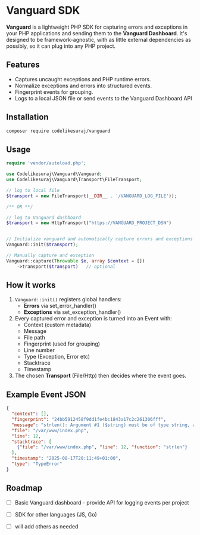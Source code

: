 # Vanguard SDK
**Vanguard** is a lightweight PHP SDK for capturing errors and exceptions in your PHP applications and sending them to the **Vanguard Dashboard**.
It's designed to be framework-agnostic, with as little external dependencies as possibly, so it can plug into any PHP project.

## Features
- Captures uncaught exceptions and PHP runtime errors.
- Normalize exceptions and errors into structured events.
- Fingerprint events for grouping.
- Logs to a local JSON file or send events to the Vanguard Dashboard API

## Installation
```bash
composer require codelikesuraj/vanguard
```

## Usage
```php
require 'vendor/autoload.php';

use Codelikesuraj\Vanguard\Vanguard;
use Codelikesuraj\Vanguard\Transport\FileTransport;

// log to local file
$transport = new FileTransport(__DIR__ . '/VANGUARD_LOG_FILE'));

/** OR **/

// log to Vanguard dashboard
$transport = new HttpTransport("https://VANGUARD_PROJECT_DSN")


// Initialize vanguard and automatically capture errors and exceptions
Vanguard::init($transport);

// Manually capture and exception
Vanguard::capture(Throwable $e, array $context = [])
    ->transport($transport)   // optional
```

## How it works
1. ``` Vanguard::init() ``` registers global handlers:
   - **Errors** via set_error_handler()
   - **Exceptions** via set_exception_handler()
2. Every captured error and exception is turned into an Event with:
    - Context (custom metadata)
    - Message
    - File path
    - Fingerprint (used for grouping)
    - Line number
    - Type (Exception, Error etc)
    - Stacktrace
    - Timestamp
3. The chosen **Transport** (File/Http) then decides where the event goes.

## Example Event JSON
```json
{
  "context": [],
  "fingerprint": "24bb5912458f9dd1fe4bc1843a17c2c261306fff",
  "message": "strlen(): Argument #1 ($string) must be of type string, array given",
  "file": "/var/www/index.php",
  "line": 12,
  "stacktrace": [
    {"file": "/var/www/index.php", "line": 12, "function": "strlen"}
  ],
  "timestamp": "2025-08-17T20:11:49+01:00",
  "type": "TypeError"
}
```

## Roadmap
- [ ] Basic Vanguard dashboard - provide API for logging events per project
- [ ] SDK for other languages (JS, Go)
- [ ] will add others as needed
    